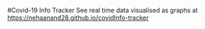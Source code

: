 #Covid-19 Info Tracker
See real time data visualised as graphs at https://nehaanand28.github.io/covidInfo-tracker